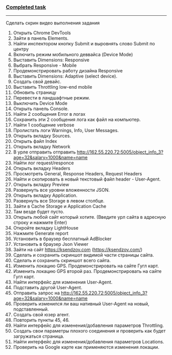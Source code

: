 ### [Completed task]()
---
Сделать скрин видео выполнения задания

 1. Открыть Chrome DevTools
 2. Зайти в панель Elements.
 3. Найти инспектором кнопку Submit и выровнять слово Submit по центру
 4. Включить режим мобильного деввайса (Device Mode)
 5. Выставить Dimensions: Responsive 
 6. Выбрать Responsive - Mobile
 7. Продемонстрировать работу дизайна Responsive
 8. Выставить Dimensions: Adaptive (select device).
 9. Создать свой девайс.
 10. Выставить Throttling low-end mobile
 11. Обновить страницу
 12. Перевести в ландшафтные режим.
 13. Выключить Device Mode
 14. Открыть панель Console.
 15. Найти 2 сообщения Error в логах
 16. Сохранить эти 2 сообщения лога как файл на компьютер.
 17. Найти 1 сообщение verbose
 18. Пролистать логи Warnings, Info, User Messages.
 19. Открыть вкладку Sources.
 20. Открыть файл Index
 21. Открыть вкладку Network
 22. В урле отправить отправить http://162.55.220.72:5005/object_info_3?age=32&salary=1000&name=name
 23. Найти лог request/responce  
 24. Открыть вкладку Headers
 25. Просмотреть General, Response Headers, Request Headers
 26. Найти и скопировать в новый текстовый файл header - User-Agent.
 27. Открыть вкладку Preview
 28. Развернуть все уровни вложенности JSON.
 29. Открыть вкладку Application.
 30. Развернуть все Storage в левом столбце.
 31. Зайти в Cache Storage и Application Cache
 32. Там везде будет пусто.
 33. Открыть любой сайт который хотите. (Введите урл сайта в адресную строку и нажмите Enter)
 34. Откройте вкладку LightHouse
 35. Нажмите Generate report
 36. Установить в браузер бесплатный AdBlocker
 37. Установить в браузер Json Viewer
 38. Зайти на сайт https://ksendzov.com (https://ksendzov.com/)
 39. Сделать и сохранить скриншот видимой части страницы сайта.
 40. Сделать и сохранить скриншот всего сайта.
 41. Изменить локацию GPS. Продемонстрировать на сайте Гугл карт.
 42. Изменить локацию GPS второй раз. Продемонстрировать на сайте Гугл карт.
 43. Найти интерфейс для изменения User-Agent.
 44. Подставить другой User-Agent. 
 45. Отправить запрос на http://162.55.220.72:5005/object_info_3?age=32&salary=1000&name=name
 46. Проверить изменился ли ваш нативный User-Agent на новый, подставленный.
 47. Создать свой юзер агент.
 48. Повторить пункты 45, 46.
 49. Найти интерфейс для изменения/добавления параметров Throttling.
 50. Создать свои параметры плохого соединения и проверить как будет загружаться страница.
 51. Найти интерфейс для изменения/добавления параметров Locations.
 52. Проверить на Google карте как применяются изменения локации.

